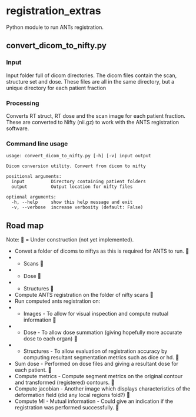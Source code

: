 # registration_extras

Python module to run ANTs registration.

## convert_dicom_to_nifty.py

### Input

Input folder full of dicom directories.
The dicom files contain the scan, structure set and dose.
These files are all in the same directory, but a unique directory for each patient fraction


### Processing

Converts RT struct, RT dose and the scan image for each patient fraction.
These are converted to Nifty (nii.gz) to work with the ANTS registration software.

### Command line usage

```
usage: convert_dicom_to_nifty.py [-h] [-v] input output

Dicom conversion utility. Convert from dicom to nifty

positional arguments:
  input          Directory containing patient folders
  output         Output location for nifty files

optional arguments:
  -h, --help     show this help message and exit
  -v, --verbose  increase verbosity (default: False)
```


## Road map

Note: 🚧 = Under construction (not yet implemented).

* Convet a folder of dicoms to niftys as this is required for ANTS to run. 🚧
* * Scans 🚧
* * Dose 🚧
* * Structures 🚧
* Compute ANTS registration on the folder of nifty scans 🚧
* Run computed ants registration on: 
* * Images - To allow for visual inspection and compute mutual information 🚧
* * Dose - To allow dose summation (giving hopefully more accurate dose to each organ) 🚧
* * Structures - To allow evaluation of registration accuracy by computing resultant segmentation metrics such as dice or hd. 🚧
* Sum dose - Performed on dose files and giving a resultant dose for each patient. 🚧
* Compute metrics - Compute segment metrics on the original contour and transformed (registered) contours. 🚧
* Compute jacobian - Another image which displays characteristics of the deformation field (did any local regions fold?) 🚧
* Compute MI - Mutual information - Could give an indication if the registration was performed successfully. 🚧
